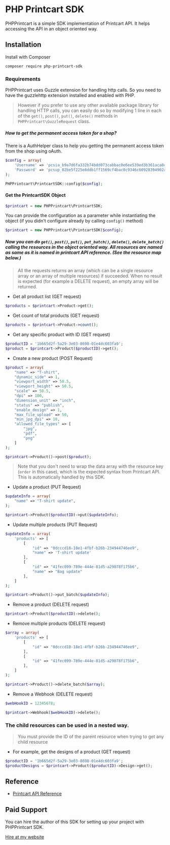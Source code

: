 # PHP Printcart SDK

PHPPrintcart is a simple SDK implementation of Printcart API. It helps accessing the API in an object oriented way.

## Installation

Install with Composer

```shell
composer require php-printcart-sdk
```

### Requirements

PHPPrintcart uses Guzzle extension for handling http calls. So you need to have the guzzlehttp extension installed and enabled with PHP.

> However if you prefer to use any other available package library for handling HTTP calls, you can easily do so by modifying 1 line in each of the `get()`, `post()`, `put()`, `delete()` methods in `PHPPrintcart\GuzzleRequest` class.

##### How to get the permanent access token for a shop?

There is a AuthHelper class to help you getting the permanent access token from the shop using oAuth.

```php
$config = array(
    'Username' => 'pcsia_b9a7d6fa332b74bdd073cabbac0e6ee539ed3b361aca0c2f7b9bbfe683430cce',
    'Password' => 'pcsup_02be5f225e8ddb1ff1569cf4bac0c9346c60928394902ab2f193fcd5bfc2657d'
);

PHPPrintcart\PrintcartSDK::config($config);
```

#### Get the PrintcartSDK Object

```php
$printcart = new PHPPrintcart\PrintcartSDK;
```

You can provide the configuration as a parameter while instantiating the object (if you didn't configure already by calling `config()` method)

```php
$printcart = new PHPPrintcart\PrintcartSDK($config);
```

##### Now you can do `get()`, `post()`, `put()`, `put_batch()`, `delete()`, `delete_batch()` calling the resources in the object oriented way. All resources are named as same as it is named in printcart API reference. (See the resource map below.)

> All the requests returns an array (which can be a single resource array or an array of multiple resources) if succeeded. When no result is expected (for example a DELETE request), an empty array will be returned.

- Get all product list (GET request)

```php
$products = $printcart->Product->get();
```

- Get count of total products (GET request)

```php
$products = $printcart->Product->count();
```

- Get any specific product with ID (GET request)

```php
$productID = '1b665d2f-5a29-3e03-8698-01e4dc603fa9';
$product = $printcart->Product($productID)->get();
```

- Create a new product (POST Request)

```php
$product = array(
    "name" => "T-shirt",
    "dynamic_side" => 1,
    "viewport_width" => 50.5,
    "viewport_height" => 50.5,
    "scale" => 50.5,
    "dpi" => 100,
    "dimension_unit" => "inch",
    "status" => "publish",
    "enable_design" => 1,
    "max_file_upload" => 50,
    "min_jpg_dpi" => 10,
    "allowed_file_types" => [
        "jpg",
        "pdf",
        "png"
    ]
);

$printcart->Product()->post($product);
```

> Note that you don't need to wrap the data array with the resource key (`order` in this case), which is the expected syntax from Printcart API. This is automatically handled by this SDK.

- Update a product (PUT Request)

```php
$updateInfo = array(
    "name" => "T-shirt update",
);

$printcart->Product($productID)->put($updateInfo);
```

- Update multiple products (PUT Request)

```php
$updateInfo = array(
    'products' => [
        [
            "id" => "0dcccd18-18e1-4fbf-b26b-234944746ee9",
            "name" => 'T-shirt update'
        ],
        [
            "id" => "41fec099-789e-444e-81d5-a29078f175b6",
            "name" => "Bag update"
        ],
    ]
);

$printcart->Product()->put_batch($updateInfo);
```

- Remove a product (DELETE request)

```php
$printcart->Product($productID)->delete();
```

- Remove multiple products (DELETE request)

```php
$array = array(
    'products' => [
        [
            "id" => "0dcccd18-18e1-4fbf-b26b-234944746ee9",
        ],
        [
            "id" => "41fec099-789e-444e-81d5-a29078f175b6",
        ],
    ]
);

$printcart->Product()->delete_batch($array);
```

- Remove a Webhook (DELETE request)

```php
$webHookID = 12345678;

$printcart->Webhook($webHookID)->delete();
```

### The child resources can be used in a nested way.

> You must provide the ID of the parent resource when trying to get any child resource

- For example, get the designs of a product (GET request)

```php
$productID = '1b665d2f-5a29-3e03-8698-01e4dc603fa9';
$productDesigns = $printcart->Product($productID)->Design->get();
```

## Reference

- [Printcart API Reference](https://docs.printcart.com/rest-api-reference/)

## Paid Support

You can hire the author of this SDK for setting up your project with PHPPrintcart SDK.

[Hire at my website](https://printcart.com/)
